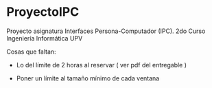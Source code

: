# ProyectoIPC
Proyecto asignatura Interfaces Persona-Computador (IPC). 2do Curso Ingeniería Informática UPV

Cosas que faltan:

- Lo del límite de 2 horas al reservar ( ver pdf del entregable )

- Poner un límite al tamaño mínimo de cada ventana
